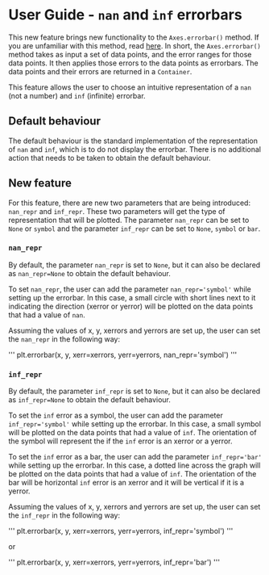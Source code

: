 # User Guide - `nan` and `inf` errorbars

This new feature brings new functionality to the `Axes.errorbar()` method. If you are unfamiliar with this method, read [here](https://matplotlib.org/3.1.1/api/_as_gen/matplotlib.pyplot.errorbar.html). In short, the `Axes.errorbar()` method takes as input a set of data points, and the error ranges for those data points. It then applies those errors to the data points as errorbars. The data points and their errors are returned in a `Container`. 

This feature allows the user to choose an intuitive representation of a `nan` (not a number) and `inf` (infinite) errorbar.

## Default behaviour

The default behaviour is the standard implementation of the representation of `nan` and `inf`, which is to do not display the errorbar. There is no additional action that needs to be taken to obtain the default behaviour.

## New feature

For this feature, there are new two parameters that are being introduced: `nan_repr` and `inf_repr`. These two parameters will get the type of representation that will be plotted. The parameter `nan_repr` can be set to `None` or `symbol` and the parameter `inf_repr` can be set to `None`, `symbol` or `bar`.

### `nan_repr`

By default, the parameter `nan_repr` is set to `None`, but it can also be declared as `nan_repr=None` to obtain the default behaviour.

To set `nan_repr`, the user can add the parameter `nan_repr='symbol'` while setting up the errorbar. In this case, a small circle with short lines next to it indicating the direction (xerror or yerror) will be plotted on the data points that had a value of `nan`.

Assuming the values of x, y, xerrors and yerrors are set up, the user can set the `nan_repr` in the following way:

'''
plt.errorbar(x, y, xerr=xerrors, yerr=yerrors, nan_repr='symbol')
'''

### `inf_repr`

By default, the parameter `inf_repr` is set to `None`, but it can also be declared as `inf_repr=None` to obtain the default behaviour.

To set the `inf` error as a symbol, the user can add the parameter `inf_repr='symbol'` while setting up the errorbar. In this case, a small symbol will be plotted on the data points that had a value of `inf`. The orientation of the symbol will represent the if the `inf` error is an xerror or a yerror. 

To set the `inf` error as a bar, the user can add the parameter `inf_repr='bar'` while setting up the errorbar. In this case, a dotted line across the graph will be plotted on the data points that had a value of `inf`. The orientation of the bar will be horizontal `inf` error is an xerror and it will be vertical if it is a yerror. 

Assuming the values of x, y, xerrors and yerrors are set up, the user can set the `inf_repr` in the following way:

'''
plt.errorbar(x, y, xerr=xerrors, yerr=yerrors, inf_repr='symbol')
'''

or

'''
plt.errorbar(x, y, xerr=xerrors, yerr=yerrors, inf_repr='bar')
'''